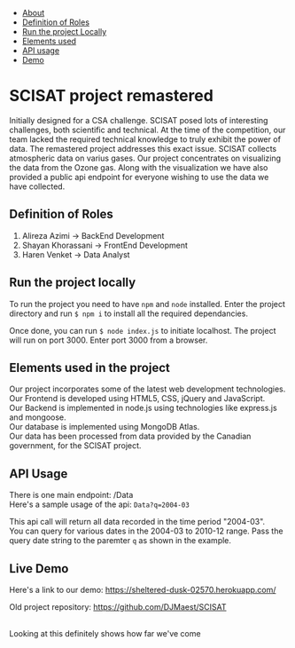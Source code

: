* [About](#user-content-scisat-project-remastered)
* [Definition of Roles](#user-content-definition-of-Roles)
* [Run the project Locally](#user-content-run-the-project-locally)
* [Elements used](#user-content-elements-used-in-the-project)
* [API usage](#user-content-api-usage)
* [Demo](#user-content-live-demo)

# SCISAT project remastered

Initially designed for a CSA challenge. SCISAT posed lots of interesting challenges, both scientific and technical. At the time of
the competition, our team lacked the required technical knowledge to truly exhibit the power of data. The remastered project addresses
this exact issue.
SCISAT collects atmospheric data on varius gases. Our project concentrates on visualizing the data from the Ozone gas. 
Along with the visualization we have also provided a public api endpoint for everyone wishing to use the data we have collected.

## Definition of Roles

1. Alireza Azimi -> BackEnd Development
2. Shayan Khorassani -> FrontEnd Development
3. Haren Venket -> Data Analyst

## Run the project locally

To run the project you need to have `npm` and `node` installed. 
Enter the project directory and run `$ npm i` to install all the required dependancies.

Once done, you can run `$ node index.js` to initiate localhost. The project will run on port 3000.
Enter port 3000 from a browser.

## Elements used in the project

Our project incorporates some of the latest web development technologies.<br/>
Our Frontend is developed using HTML5, CSS, jQuery and JavaScript.<br/>
Our Backend is implemented in node.js using technologies like express.js and mongoose.<br/>
Our database is implemented using MongoDB Atlas.<br/>
Our data has been processed from data provided by the Canadian government, for the SCISAT project.<br/>

## API Usage
There is one main endpoint:
/Data<br/>
Here's a sample usage of the api:
`Data?q=2004-03`

This api call will return all data recorded in the time period "2004-03".<br/>
You can query for various dates in the 2004-03 to 2010-12 range. Pass the query date string to the paremter `q` as shown in the example.<br/>

## Live Demo

Here's a link to our demo:
<a target="_blank" rel="noopener noreferrer" href="https://sheltered-dusk-02570.herokuapp.com/">https://sheltered-dusk-02570.herokuapp.com/</a>


Old project repository:
<a target="_blank" rel="noopener noreferrer" href="https://github.com/DJMaest/SCISAT">https://github.com/DJMaest/SCISAT</a>

<br />
Looking at this definitely shows how far we've come
